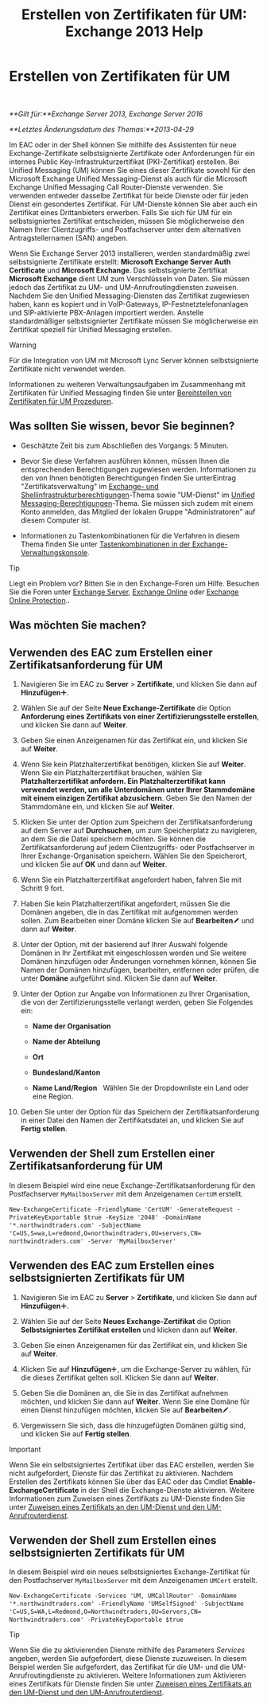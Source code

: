 ﻿---
title: 'Erstellen von Zertifikaten für UM: Exchange 2013 Help'
TOCTitle: Erstellen von Zertifikaten für UM
ms:assetid: 66807ee7-3d3f-482d-a3ac-d4e9baca3271
ms:mtpsurl: https://technet.microsoft.com/de-de/library/Dn205141(v=EXCHG.150)
ms:contentKeyID: 54652689
ms.date: 04/24/2018
mtps_version: v=EXCHG.150
ms.translationtype: HT
---

# Erstellen von Zertifikaten für UM

 

_**Gilt für:**Exchange Server 2013, Exchange Server 2016_

_**Letztes Änderungsdatum des Themas:**2013-04-29_

Im EAC oder in der Shell können Sie mithilfe des Assistenten für neue Exchange-Zertifikate selbstsignierte Zertifikate oder Anforderungen für ein internes Public Key-Infrastrukturzertifikat (PKI-Zertifikat) erstellen. Bei Unified Messaging (UM) können Sie eines dieser Zertifikate sowohl für den Microsoft Exchange Unified Messaging-Dienst als auch für die Microsoft Exchange Unified Messaging Call Router-Dienste verwenden. Sie verwenden entweder dasselbe Zertifikat für beide Dienste oder für jeden Dienst ein gesondertes Zertifikat. Für UM-Dienste können Sie aber auch ein Zertifikat eines Drittanbieters erwerben. Falls Sie sich für UM für ein selbstsigniertes Zertifikat entscheiden, müssen Sie möglicherweise den Namen Ihrer Clientzugriffs- und Postfachserver unter dem alternativen Antragstellernamen (SAN) angeben.

Wenn Sie Exchange Server 2013 installieren, werden standardmäßig zwei selbstsignierte Zertifikate erstellt: **Microsoft Exchange Server Auth Certificate** und **Microsoft Exchange**. Das selbstsignierte Zertifikat **Microsoft Exchange** dient UM zum Verschlüsseln von Daten. Sie müssen jedoch das Zertifikat zu UM- und UM-Anrufroutingdiensten zuweisen. Nachdem Sie den Unified Messaging-Diensten das Zertifikat zugewiesen haben, kann es kopiert und in VoIP-Gateways, IP-Festnetztelefonanlagen und SIP-aktivierte PBX-Anlagen importiert werden. Anstelle standardmäßiger selbstsignierter Zertifikate müssen Sie möglicherweise ein Zertifikat speziell für Unified Messaging erstellen.


> [!WARNING]
> Für die Integration von UM mit Microsoft Lync Server können selbstsignierte Zertifikate nicht verwendet werden.



Informationen zu weiteren Verwaltungsaufgaben im Zusammenhang mit Zertifikaten für Unified Messaging finden Sie unter [Bereitstellen von Zertifikaten für UM Prozeduren](deploying-certificates-for-um-procedures-exchange-2013-help.md).

## Was sollten Sie wissen, bevor Sie beginnen?

  - Geschätzte Zeit bis zum Abschließen des Vorgangs: 5 Minuten.

  - Bevor Sie diese Verfahren ausführen können, müssen Ihnen die entsprechenden Berechtigungen zugewiesen werden. Informationen zu den von Ihnen benötigten Berechtigungen finden Sie unterEintrag "Zertifikatsverwaltung" im [Exchange- und Shellinfrastrukturberechtigungen](exchange-and-shell-infrastructure-permissions-exchange-2013-help.md)-Thema sowie "UM-Dienst" im [Unified Messaging-Berechtigungen](unified-messaging-permissions-exchange-2013-help.md)-Thema. Sie müssen sich zudem mit einem Konto anmelden, das Mitglied der lokalen Gruppe "Administratoren" auf diesem Computer ist.

  - Informationen zu Tastenkombinationen für die Verfahren in diesem Thema finden Sie unter [Tastenkombinationen in der Exchange-Verwaltungskonsole](keyboard-shortcuts-in-the-exchange-admin-center-exchange-online-protection-help.md).


> [!TIP]
> Liegt ein Problem vor? Bitten Sie in den Exchange-Foren um Hilfe. Besuchen Sie die Foren unter <A href="https://go.microsoft.com/fwlink/p/?linkid=60612">Exchange Server</A>, <A href="https://go.microsoft.com/fwlink/p/?linkid=267542">Exchange Online</A> oder <A href="https://go.microsoft.com/fwlink/p/?linkid=285351">Exchange Online Protection</A>..



## Was möchten Sie machen?

## Verwenden des EAC zum Erstellen einer Zertifikatsanforderung für UM

1.  Navigieren Sie im EAC zu **Server** \> **Zertifikate**, und klicken Sie dann auf **Hinzufügen**![Hinzufügen (Symbol)](images/JJ218640.c1e75329-d6d7-4073-a27d-498590bbb558(EXCHG.150).gif "Hinzufügen (Symbol)").

2.  Wählen Sie auf der Seite **Neue Exchange-Zertifikate** die Option **Anforderung eines Zertifikats von einer Zertifizierungsstelle erstellen**, und klicken Sie dann auf **Weiter**.

3.  Geben Sie einen Anzeigenamen für das Zertifikat ein, und klicken Sie auf **Weiter**.

4.  Wenn Sie kein Platzhalterzertifikat benötigen, klicken Sie auf **Weiter**. Wenn Sie ein Platzhalterzertifikat brauchen, wählen Sie **Platzhalterzertifikat anfordern. Ein Platzhalterzertifikat kann verwendet werden, um alle Unterdomänen unter Ihrer Stammdomäne mit einem einzigen Zertifikat abzusichern**. Geben Sie den Namen der Stammdomäne ein, und klicken Sie auf **Weiter**.

5.  Klicken Sie unter der Option zum Speichern der Zertifikatsanforderung auf dem Server auf **Durchsuchen**, um zum Speicherplatz zu navigieren, an dem Sie die Datei speichern möchten. Sie können die Zertifikatsanforderung auf jedem Clientzugriffs- oder Postfachserver in Ihrer Exchange-Organisation speichern. Wählen Sie den Speicherort, und klicken Sie auf **OK** und dann auf **Weiter**.

6.  Wenn Sie ein Platzhalterzertifikat angefordert haben, fahren Sie mit Schritt 9 fort.

7.  Haben Sie kein Platzhalterzertifikat angefordert, müssen Sie die Domänen angeben, die in das Zertifikat mit aufgenommen werden sollen. Zum Bearbeiten einer Domäne klicken Sie auf **Bearbeiten**![Bearbeitungssymbol](images/Bb124582.6f53ccb2-1f13-4c02-bea0-30690e6ea71d(EXCHG.150).gif "Bearbeitungssymbol") und dann auf **Weiter**.

8.  Unter der Option, mit der basierend auf Ihrer Auswahl folgende Domänen in Ihr Zertifikat mit eingeschlossen werden und Sie weitere Domänen hinzufügen oder Änderungen vornehmen können, können Sie Namen der Domänen hinzufügen, bearbeiten, entfernen oder prüfen, die unter **Domäne** aufgeführt sind. Klicken Sie dann auf **Weiter**.

9.  Unter der Option zur Angabe von Informationen zu Ihrer Organisation, die von der Zertifizierungsstelle verlangt werden, geben Sie Folgendes ein:
    
      - **Name der Organisation**
    
      - **Name der Abteilung**
    
      - **Ort**
    
      - **Bundesland/Kanton**
    
      - **Name Land/Region**   Wählen Sie der Dropdownliste ein Land oder eine Region.

10. Geben Sie unter der Option für das Speichern der Zertifikatsanforderung in einer Datei den Namen der Zertifikatsdatei an, und klicken Sie auf **Fertig stellen**.

## Verwenden der Shell zum Erstellen einer Zertifikatsanforderung für UM

In diesem Beispiel wird eine neue Exchange-Zertifikatsanforderung für den Postfachserver `MyMailboxServer` mit dem Anzeigenamen `CertUM` erstellt.

    New-ExchangeCertificate -FriendlyName 'CertUM' -GenerateRequest -PrivateKeyExportable $true -KeySize '2048' -DomainName '*.northwindtraders.com' -SubjectName 'C=US,S=wa,L=redmond,O=northwindtraders,OU=servers,CN= northwindtraders.com' -Server 'MyMailboxServer'

## Verwenden des EAC zum Erstellen eines selbstsignierten Zertifikats für UM

1.  Navigieren Sie im EAC zu **Server** \> **Zertifikate**, und klicken Sie dann auf **Hinzufügen**![Hinzufügen (Symbol)](images/JJ218640.c1e75329-d6d7-4073-a27d-498590bbb558(EXCHG.150).gif "Hinzufügen (Symbol)").

2.  Wählen Sie auf der Seite **Neues Exchange-Zertifikat** die Option **Selbstsigniertes Zertifikat erstellen** und klicken dann auf **Weiter**.

3.  Geben Sie einen Anzeigenamen für das Zertifikat ein, und klicken Sie auf **Weiter**.

4.  Klicken Sie auf **Hinzufügen**![Hinzufügen (Symbol)](images/JJ218640.c1e75329-d6d7-4073-a27d-498590bbb558(EXCHG.150).gif "Hinzufügen (Symbol)"), um die Exchange-Server zu wählen, für die dieses Zertifikat gelten soll. Klicken Sie dann auf **Weiter**.

5.  Geben Sie die Domänen an, die Sie in das Zertifikat aufnehmen möchten, und klicken Sie dann auf **Weiter**. Wenn Sie eine Domäne für einen Dienst hinzufügen möchten, klicken Sie auf **Bearbeiten**![Bearbeitungssymbol](images/Bb124582.6f53ccb2-1f13-4c02-bea0-30690e6ea71d(EXCHG.150).gif "Bearbeitungssymbol").

6.  Vergewissern Sie sich, dass die hinzugefügten Domänen gültig sind, und klicken Sie auf **Fertig stellen**.


> [!IMPORTANT]
> Wenn Sie ein selbstsigniertes Zertifikat über das EAC erstellen, werden Sie nicht aufgefordert, Dienste für das Zertifikat zu aktivieren. Nachdem Erstellen des Zertifikats können Sie über das EAC oder das Cmdlet <STRONG>Enable-ExchangeCertificate</STRONG> in der Shell die Exchange-Dienste aktivieren. Weitere Informationen zum Zuweisen eines Zertifikats zu UM-Dienste finden Sie unter <A href="assign-a-certificate-to-the-um-and-um-call-router-services-exchange-2013-help.md">Zuweisen eines Zertifikats an den UM-Dienst und den UM-Anrufrouterdienst</A>.



## Verwenden der Shell zum Erstellen eines selbstsignierten Zertifikats für UM

In diesem Beispiel wird ein neues selbstsigniertes Exchange-Zertifikat für den Postfachserver `MyMailboxServer` mit dem Anzeigenamen `UMCert` erstellt.

    New-ExchangeCertificate -Services 'UM, UMCallRouter' -DomainName '*.northwindtraders.com' -FriendlyName 'UMSelfSigned' -SubjectName 'C=US,S=WA,L=Redmond,O=Northwindtraders,OU=Servers,CN= Northwindtraders.com' -PrivateKeyExportable $true


> [!TIP]
> Wenn Sie die zu aktivierenden Dienste mithilfe des Parameters <EM>Services</EM> angeben, werden Sie aufgefordert, diese Dienste zuzuweisen. In diesem Beispiel werden Sie aufgefordert, das Zertifikat für die UM- und die UM-Anrufroutingdienste zu aktivieren. Weitere Informationen zum Aktivieren eines Zertifikats für Dienste finden Sie unter <A href="assign-a-certificate-to-the-um-and-um-call-router-services-exchange-2013-help.md">Zuweisen eines Zertifikats an den UM-Dienst und den UM-Anrufrouterdienst</A>.



